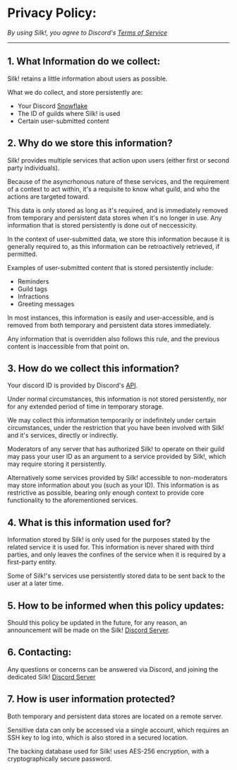 # Privacy Policy:

_By using Silk!, you agree to Discord's [Terms of Service](https://discord.com/terms)_

---


## 1. What Information do we collect:

Silk! retains a little information about users as possible.

What we do collect, and store persistently are:

- Your Discord [Snowflake](https://discord.dev/reference#snowflakes)
- The ID of guilds where Silk! is used
- Certain user-submitted content

## 2. Why do we store this information?

Silk! provides multiple services that action upon users (either first or second party individuals).

Because of the asyncrhonous nature of these services, and the requirement of a context to act within, it's a requisite to know what guild, and who the actions are targeted toward.

This data is only stored as long as it's required, and is immediately removed from temporary and persistent data stores when it's no longer in use. Any information that is stored persistently is done out of neccessicity.

In the context of user-submitted data, we store this information because it is generally required to, as this information can be retroactively retrieved, if permitted.

Examples of user-submitted content that is stored persistently include:

- Reminders
- Guild tags
- Infractions
- Greeting messages

In most instances, this information is easily and user-accessible, and is removed from both temporary and persistent data stores immediately.

Any information that is overridden also follows this rule, and the previous content is inaccessible from that point on.

## 3. How do we collect this information?

Your discord ID is provided by Discord's [API](https://discord.dev).

Under normal circumstances, this information is not stored persistently, nor for any extended period of time in temporary storage.

We may collect this information temporarily or indefinitely under certain circumstances, under the restriction that you have been involved with Silk! and it's services, directly or indirectly.

Moderators of any server that has authorized Silk! to operate on their guild may pass your user ID as an argument to a service provided by Silk!, which may require storing it persistently.

Alternatively some services provided by Silk! accessible to non-moderators may store information about you (such as your ID). This information is as restrictive as possible, bearing only enough context to provide core functionality to the aforementioned services.

## 4. What is this information used for?

Information stored by Silk! is only used for the purposes stated by the related service it is used for. This information is never shared with third parties, and only leaves the confines of the service when it is required by a first-party entity.

Some of Silk!'s services use persistently stored data to be sent back to the user at a later time.

## 5. How to be informed when this policy updates:

Should this policy be updated in the future, for any reason, an announcement will be made on the Silk! [Discord Server](https://discord.gg/HZfZb95).

## 6. Contacting:

Any questions or concerns can be answered via Discord, and joining the dedicated Silk! [Discord Server](https://discord.gg/HZfZb95)

## 7. How is user information protected?
Both temporary and persistent data stores are located on a remote server.

Sensitive data can only be accessed via a single account, which requires an SSH key to log into, which is also stored in a secured location.

The backing database used for Silk! uses AES-256 encryption, with a cryptographically secure password.